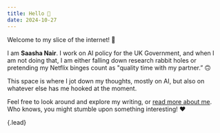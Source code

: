 ```yaml
---
title: Hello 👋
date: 2024-10-27
---
```


Welcome to my slice of the internet! 🏡

I am **Saasha Nair**. I work on AI policy for the UK Government, and when I am not doing that, I am either falling down research rabbit holes or pretending my Netflix binges count as "quality time with my partner.” 🙃

This space is where I jot down my thoughts, mostly on AI, but also on whatever else has me hooked at the moment. 

Feel free to look around and explore my writing, or [read more about me](/about). Who knows, you might stumble upon something interesting! ♥️

{.lead}